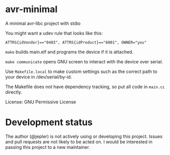 # avr-minimal
A minimal avr-libc project with stdio

You might want a udev rule that looks like this:

```
ATTRS{idVendor}=="0403", ATTRS{idProduct}=="6001", OWNER="you"
```

`make` builds main.elf and programs the device if it is attached.

`make communicate` opens GNU screen to interact with the device over serial.

Use `Makefile.local` to make custom settings such as the correct path to your
device in /dev/serial/by-id.

The Makefile does not have dependency tracking, so put all code in `main.cc`
directly.

License: GNU Permissive License

# Development status

The author (@jepler) is not actively using or developing this project.
Issues and pull requests are not likely to be acted on.
I would be interested in passing this project to a new maintainer.

